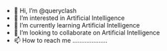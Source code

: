- 👋 Hi, I’m @queryclash
- 👀 I’m interested in Artificial Intelligence
- 🌱 I’m currently learning Artificial Intelligence
- 💞️ I’m looking to collaborate on Artificial Intelligence
- 📫 How to reach me ....................

<!---
queryclash/queryclash is a ✨ special ✨ repository because its `README.md` (this file) appears on your GitHub profile.
You can click the Preview link to take a look at your changes.
--->
